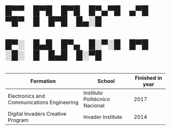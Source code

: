 # 
# █▀▀ █▀█ █▀█ █▀▄▀█ ▄▀█ ▀█▀ █ █▀█ █▄░█
# █▀░ █▄█ █▀▄ █░▀░█ █▀█ ░█░ █ █▄█ █░▀█
# 

| Formation | School | Finished in year |
|-----------|--------|------------------|
| Electronics and Communications Engineering | Instituto Politécnico Nacional | 2017 |
| Digital Invaders Creative Program | Invader Institute | 2014 |